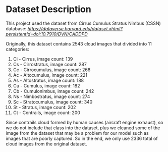 # Dataset Description  
This project used the dataset from Cirrus Cumulus Stratus Nimbus (CSSN) database: *https://dataverse.harvard.edu/dataset.xhtml?persistentId=doi:10.7910/DVN/CADDPD*  

Originally, this dataset contains 2543 cloud images that divided into 11 categories:  
1. Ci - Cirrus, image count: 139
2. Cs - Cirrostratus, image count: 287
3. Cc - Cirrocumulus, image count: 268
4. Ac - Altocumulus, image count: 221
5. As - Altostratus, image count: 188
6. Cu - Cumulus, image count: 182
7. Cb - Cumulonimbus, image count: 242
8. Ns - Nimbostratus, image count: 274
9. Sc - Stratocumulus, image count: 340
10. St - Stratus, image count: 202
11. Ct - Contrails, image count: 200

Since contrails cloud formed by human causes (aircraft engine exhaust), so we do not include that class into the dataset, plus we cleaned some of the image from the dataset that may be a problem for our model such as images that are poorly captured. So in the end, we only use 2336 total of cloud images from the original dataset.  
